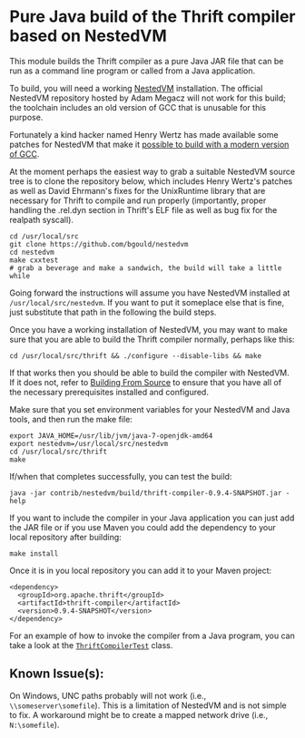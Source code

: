 Pure Java build of the Thrift compiler based on NestedVM
========================================================

This module builds the Thrift compiler as a pure Java JAR file that can be run
as a command line program or called from a Java application.

To build, you will need a working [NestedVM][1] installation.  The official 
NestedVM repository hosted by Adam Megacz will not work for this build; the 
toolchain includes an old version of GCC that is unusable for this purpose.  

Fortunately a kind hacker named Henry Wertz has made available some patches for
NestedVM that make it [possible to build with a modern version of GCC][2].

At the moment perhaps the easiest way to grab a suitable NestedVM source tree
is to clone the repository below, which includes Henry Wertz's patches as well
as David Ehrmann's fixes for the UnixRuntime library that are necessary for 
Thrift to compile and run properly (importantly, proper handling the .rel.dyn 
section in Thrift's ELF file as well as bug fix for the realpath syscall).

    cd /usr/local/src
    git clone https://github.com/bgould/nestedvm
    cd nestedvm
    make cxxtest
    # grab a beverage and make a sandwich, the build will take a little while

Going forward the instructions will assume you have NestedVM installed at
`/usr/local/src/nestedvm`.  If you want to put it someplace else that is fine,
just substitute that path in the following the build steps.

Once you have a working installation of NestedVM, you may want to make sure
that you are able to build the Thrift compiler normally, perhaps like this:

    cd /usr/local/src/thrift && ./configure --disable-libs && make

If that works then you should be able to build the compiler with NestedVM.  If
it does not, refer to [Building From Source][3] to ensure that you have all of
the necessary prerequisites installed and configured.

Make sure that you set environment variables for your NestedVM and Java tools,
and then run the make file:

    export JAVA_HOME=/usr/lib/jvm/java-7-openjdk-amd64
    export nestedvm=/usr/local/src/nestedvm
    cd /usr/local/src/thrift
    make

If/when that completes successfully, you can test the build:

    java -jar contrib/nestedvm/build/thrift-compiler-0.9.4-SNAPSHOT.jar -help

If you want to include the compiler in your Java application you can just add
the JAR file or if you use Maven you could add the dependency to your local
repository after building:

    make install

Once it is in you local repository you can add it to your Maven project:

    <dependency>
      <groupId>org.apache.thrift</groupId>
      <artifactId>thrift-compiler</artifactId>
      <version>0.9.4-SNAPSHOT</version>
    </dependency>

For an example of how to invoke the compiler from a Java program, you can
take a look at the [`ThriftCompilerTest`][5] class.

Known Issue(s):
---------------

On Windows, UNC paths probably will not work (i.e., `\\someserver\somefile`).
This is a limitation of NestedVM and is not simple to fix.  A workaround might
be to create a mapped network drive (i.e., `N:\somefile`).

[1]: http://nestedvm.ibex.org/
[2]: https://lists.hcoop.net/pipermail/nestedvm/2014-September/000151.html
[3]: http://thrift.apache.org/docs/BuildingFromSource
[4]: http://maven.apache.org
[5]: src/test/java/org/apache/thrift/compiler/ThriftCompilerTest.java
